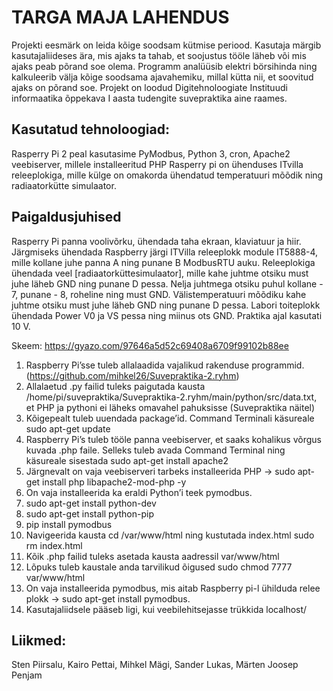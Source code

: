 # TARGA MAJA LAHENDUS

Projekti eesmärk on leida kõige soodsam kütmise periood. Kasutaja märgib kasutajaliideses ära, mis ajaks ta tahab, et soojustus tööle läheb või mis ajaks peab põrand soe olema. Programm analüüsib elektri börsihinda ning kalkuleerib välja kõige soodsama ajavahemiku, millal kütta nii, et soovitud ajaks on põrand soe.
Projekt on loodud Digitehnoloogiate Instituudi informaatika õppekava I aasta tudengite suvepraktika aine raames.

## Kasutatud tehnoloogiad:
Rasperry Pi 2 peal kasutasime PyModbus, Python 3, cron, Apache2 veebiserver, millele installeeritud PHP
Rasperry pi on ühenduses ITvilla releeplokiga, mille külge on omakorda ühendatud temperatuuri mõõdik ning radiaatorkütte simulaator.

## Paigaldusjuhised
Rasperry Pi panna voolivõrku, ühendada taha ekraan, klaviatuur ja hiir. Järgmiseks ühendada Raspberry järgi ITVilla releeplokk module IT5888-4, mille kollane juhe panna A ning punane B ModbusRTU auku. Releeplokiga ühendada veel [radiaatorküttesimulaator], mille kahe juhtme otsiku must juhe läheb GND ning punane D pessa. Nelja juhtmega otsiku puhul kollane - 7, punane - 8, roheline ning must GND. Välistemperatuuri mõõdiku kahe juhtme otsiku must juhe läheb GND ning punane D pessa. Labori toiteplokk ühendada Power V0 ja VS pessa ning miinus ots GND. Praktika ajal kasutati 10 V.

Skeem: https://gyazo.com/97646a5d52c69408a6709f99102b88ee


1. Raspberry Pi’sse tuleb allalaadida vajalikud rakenduse programmid. (https://github.com/mihkel26/Suvepraktika-2.ryhm)
2. Allalaetud .py failid tuleks paigutada kausta /home/pi/suvepraktika/Suvepraktika-2.ryhm/main/python/src/data.txt, et PHP ja pythoni ei läheks omavahel pahuksisse (Suvepraktika näitel)
3. Kõigepealt tuleb uuendada package’id. Command Terminali käsureale sudo apt-get update
4. Raspberry Pi’s tuleb tööle panna veebiserver, et saaks kohalikus võrgus kuvada .php faile. Selleks tuleb avada Command Terminal ning käsureale sisestada sudo apt-get install apache2
5. Järgnevalt on vaja veebiserveri tarbeks installeerida PHP -> sudo apt-get install php libapache2-mod-php -y
6. On vaja installeerida ka eraldi Python’i teek pymodbus.  
1. sudo apt-get install python-dev
2. sudo apt-get install python-pip
3.  pip install pymodbus
7. Navigeerida kausta cd /var/www/html ning kustutada index.html sudo rm index.html
8. Kõik .php failid tuleks asetada kausta aadressil var/www/html
9. Lõpuks tuleb kaustale anda tarvilikud õigused sudo chmod 7777 var/www/html
10. On vaja installeerida pymodbus, mis aitab Raspberry pi-l ühilduda relee plokk -> sudo apt-get install pymodbus.
11. Kasutajaliidsele pääseb ligi, kui veebilehitsejasse trükkida localhost/

## Liikmed:
Sten Piirsalu, 
Kairo Pettai, 
Mihkel Mägi, 
Sander Lukas, 
Märten Joosep Penjam

